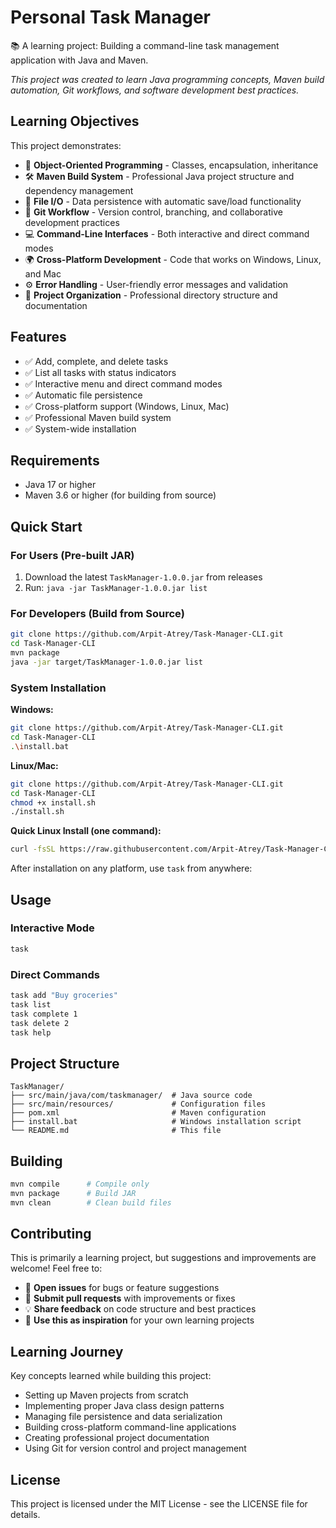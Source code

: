 # Personal Task Manager

📚 A learning project: Building a command-line task management application with Java and Maven.

*This project was created to learn Java programming concepts, Maven build automation, Git workflows, and software development best practices.*

## Learning Objectives

This project demonstrates:

- 🚀 **Object-Oriented Programming** - Classes, encapsulation, inheritance
- 🛠️ **Maven Build System** - Professional Java project structure and dependency management
- 💾 **File I/O** - Data persistence with automatic save/load functionality
- 🔄 **Git Workflow** - Version control, branching, and collaborative development practices
- 💻 **Command-Line Interfaces** - Both interactive and direct command modes
- 🌍 **Cross-Platform Development** - Code that works on Windows, Linux, and Mac
- ⚙️ **Error Handling** - User-friendly error messages and validation
- 📁 **Project Organization** - Professional directory structure and documentation

## Features

- ✅ Add, complete, and delete tasks
- ✅ List all tasks with status indicators
- ✅ Interactive menu and direct command modes
- ✅ Automatic file persistence
- ✅ Cross-platform support (Windows, Linux, Mac)
- ✅ Professional Maven build system
- ✅ System-wide installation

## Requirements

- Java 17 or higher
- Maven 3.6 or higher (for building from source)

## Quick Start

### For Users (Pre-built JAR)

1. Download the latest `TaskManager-1.0.0.jar` from releases
2. Run: `java -jar TaskManager-1.0.0.jar list`

### For Developers (Build from Source)

```bash
git clone https://github.com/Arpit-Atrey/Task-Manager-CLI.git
cd Task-Manager-CLI
mvn package
java -jar target/TaskManager-1.0.0.jar list
```

### System Installation

**Windows:**
```bash
git clone https://github.com/Arpit-Atrey/Task-Manager-CLI.git
cd Task-Manager-CLI
.\install.bat
```

**Linux/Mac:**
```bash
git clone https://github.com/Arpit-Atrey/Task-Manager-CLI.git
cd Task-Manager-CLI
chmod +x install.sh
./install.sh
```

**Quick Linux Install (one command):**
```bash
curl -fsSL https://raw.githubusercontent.com/Arpit-Atrey/Task-Manager-CLI/main/install.sh | bash
```

After installation on any platform, use `task` from anywhere:

## Usage

### Interactive Mode
```bash
task
```

### Direct Commands
```bash
task add "Buy groceries"
task list
task complete 1
task delete 2
task help
```

## Project Structure

```
TaskManager/
├── src/main/java/com/taskmanager/  # Java source code
├── src/main/resources/             # Configuration files
├── pom.xml                         # Maven configuration
├── install.bat                     # Windows installation script
└── README.md                       # This file
```

## Building

```bash
mvn compile      # Compile only
mvn package      # Build JAR
mvn clean        # Clean build files
```

## Contributing

This is primarily a learning project, but suggestions and improvements are welcome! Feel free to:

- 📝 **Open issues** for bugs or feature suggestions
- 🔧 **Submit pull requests** with improvements or fixes
- 💡 **Share feedback** on code structure and best practices
- 🚀 **Use this as inspiration** for your own learning projects

## Learning Journey

Key concepts learned while building this project:
- Setting up Maven projects from scratch
- Implementing proper Java class design patterns
- Managing file persistence and data serialization
- Building cross-platform command-line applications
- Creating professional project documentation
- Using Git for version control and project management

## License

This project is licensed under the MIT License - see the LICENSE file for details.

